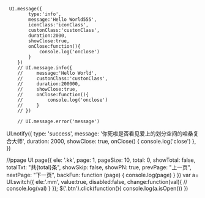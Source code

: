      UI.message({
            type:'info',
            message:'Hello World555',
            iconClass:'iconClass',
            custonClass:'custonClass',
            duration:2000,
            showClose:true,
            onClose:function(){
                console.log('onclose')
            }
        })
        // UI.message.info({
        //     message:'Hello World',
        //     custonClass:'custonClass',
        //     duration:200000,
        //     showClose:true,
        //     onClose:function(){
        //         console.log('onclose')
        //     }
        // })

        // UI.message.error('message')
  UI.notify({
            type: 'success',
            message: '你死啦是否看见爱上的划分空间的哈桑复合大师',
            duration: 2000,
            showClose: true,
            onClose() {
                console.log('close')
            },
        })

//ppage
        UI.page({
            ele: '.kk',
            page: 1,
            pageSize: 10,
            total: 0,
            showTotal: false,
            totalTxt: "共{total}条",
            showSkip: false,
            showPN: true,
            prevPage: "上一页",
            nextPage: "下一页",
            backFun: function (page) {
                console.log(page)
             }
        })
  var a=  UI.switch({
            ele:'.mm',
            value:true,
            disabled:false,
            change:function(val){
                // console.log(val)
            }
        });
        $('.btn').click(function(){
            console.log(a.isOpen())
        })



